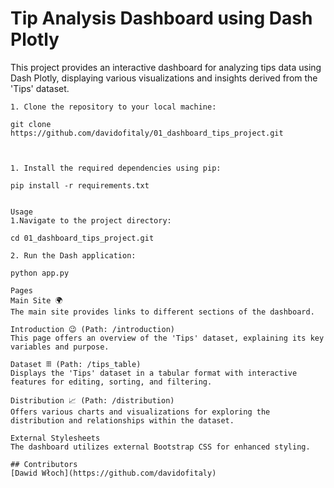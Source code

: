 # Tip Analysis Dashboard using Dash Plotly

This project provides an interactive dashboard for analyzing tips data using Dash Plotly, displaying various visualizations and insights derived from the 'Tips' dataset.

```
1. Clone the repository to your local machine:

git clone https://github.com/davidofitaly/01_dashboard_tips_project.git



1. Install the required dependencies using pip:

pip install -r requirements.txt


Usage
1.Navigate to the project directory:

cd 01_dashboard_tips_project.git

2. Run the Dash application:

python app.py

Pages
Main Site 🌍
The main site provides links to different sections of the dashboard.

Introduction 😉 (Path: /introduction)
This page offers an overview of the 'Tips' dataset, explaining its key variables and purpose.

Dataset 𝄜 (Path: /tips_table)
Displays the 'Tips' dataset in a tabular format with interactive features for editing, sorting, and filtering.

Distribution 📈 (Path: /distribution)
Offers various charts and visualizations for exploring the distribution and relationships within the dataset.

External Stylesheets
The dashboard utilizes external Bootstrap CSS for enhanced styling.

## Contributors
[Dawid Włoch](https://github.com/davidofitaly)
